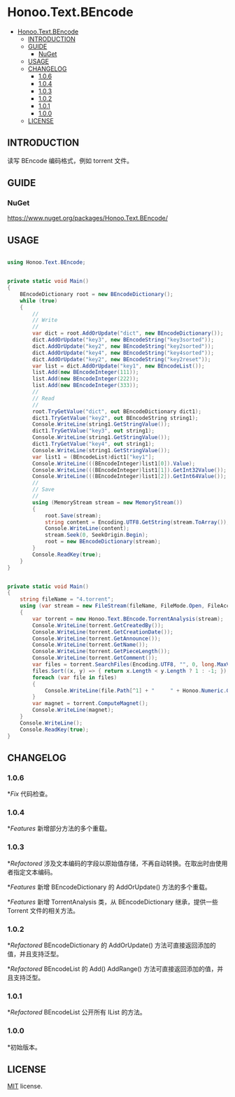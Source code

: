 # Honoo.Text.BEncode

<!-- @import "[TOC]" {cmd="toc" depthFrom=1 depthTo=6 orderedList=false} -->

<!-- code_chunk_output -->

- [Honoo.Text.BEncode](#honootextbencode)
  - [INTRODUCTION](#introduction)
  - [GUIDE](#guide)
    - [NuGet](#nuget)
  - [USAGE](#usage)
  - [CHANGELOG](#changelog)
    - [1.0.6](#106)
    - [1.0.4](#104)
    - [1.0.3](#103)
    - [1.0.2](#102)
    - [1.0.1](#101)
    - [1.0.0](#100)
  - [LICENSE](#license)

<!-- /code_chunk_output -->

## INTRODUCTION

读写 BEncode 编码格式，例如 torrent 文件。

## GUIDE

### NuGet

<https://www.nuget.org/packages/Honoo.Text.BEncode/>

## USAGE

```c#

using Honoo.Text.BEncode;

```

```c#

private static void Main()
{
    BEncodeDictionary root = new BEncodeDictionary();
    while (true)
    {
        //
        // Write
        //
        var dict = root.AddOrUpdate("dict", new BEncodeDictionary());
        dict.AddOrUpdate("key3", new BEncodeString("key3sorted"));
        dict.AddOrUpdate("key2", new BEncodeString("key2sorted"));
        dict.AddOrUpdate("key4", new BEncodeString("key4sorted"));
        dict.AddOrUpdate("key2", new BEncodeString("key2reset"));
        var list = dict.AddOrUpdate("key1", new BEncodeList());
        list.Add(new BEncodeInteger(111));
        list.Add(new BEncodeInteger(222));
        list.Add(new BEncodeInteger(333));
        //
        // Read
        //
        root.TryGetValue("dict", out BEncodeDictionary dict1);
        dict1.TryGetValue("key2", out BEncodeString string1);
        Console.WriteLine(string1.GetStringValue());
        dict1.TryGetValue("key3", out string1);
        Console.WriteLine(string1.GetStringValue());
        dict1.TryGetValue("key4", out string1);
        Console.WriteLine(string1.GetStringValue());
        var list1 = (BEncodeList)dict1["key1"];
        Console.WriteLine(((BEncodeInteger)list1[0]).Value);
        Console.WriteLine(((BEncodeInteger)list1[1]).GetInt32Value());
        Console.WriteLine(((BEncodeInteger)list1[2]).GetInt64Value());
        //
        // Save
        //
        using (MemoryStream stream = new MemoryStream())
        {
            root.Save(stream);
            string content = Encoding.UTF8.GetString(stream.ToArray());
            Console.WriteLine(content);
            stream.Seek(0, SeekOrigin.Begin);
            root = new BEncodeDictionary(stream);
        }
        Console.ReadKey(true);
    }
}

```

```c#

private static void Main()
{
    string fileName = "4.torrent";
    using (var stream = new FileStream(fileName, FileMode.Open, FileAccess.Read))
    {
        var torrent = new Honoo.Text.BEncode.TorrentAnalysis(stream);
        Console.WriteLine(torrent.GetCreatedBy());
        Console.WriteLine(torrent.GetCreationDate());
        Console.WriteLine(torrent.GetAnnounce());
        Console.WriteLine(torrent.GetName());
        Console.WriteLine(torrent.GetPieceLength());
        Console.WriteLine(torrent.GetComment());
        var files = torrent.SearchFiles(Encoding.UTF8, "", 0, long.MaxValue);
        files.Sort((x, y) => { return x.Length < y.Length ? 1 : -1; });
        foreach (var file in files)
        {
            Console.WriteLine(file.Path[^1] + "     " + Honoo.Numeric.GetSize(file.Length, Numeric.Size1024.Auto, 2, out string unit) + unit);
        }
        var magnet = torrent.ComputeMagnet();
        Console.WriteLine(magnet);
    }
    Console.WriteLine();
    Console.ReadKey(true);
}

```

## CHANGELOG

### 1.0.6

**Fix* 代码检查。

### 1.0.4

**Features* 新增部分方法的多个重载。

### 1.0.3

**Refactored* 涉及文本编码的字段以原始值存储，不再自动转换。在取出时由使用者指定文本编码。

**Features* 新增 BEncodeDictionary 的 AddOrUpdate() 方法的多个重载。

**Features* 新增 TorrentAnalysis 类，从 BEncodeDictionary 继承，提供一些 Torrent 文件的相关方法。

### 1.0.2

**Refactored* BEncodeDictionary 的 AddOrUpdate() 方法可直接返回添加的值，并且支持泛型。

**Refactored* BEncodeList 的 Add() AddRange() 方法可直接返回添加的值，并且支持泛型。

### 1.0.1

**Refactored* BEncodeList 公开所有 IList 的方法。

### 1.0.0

*初始版本。

## LICENSE

[MIT](LICENSE) license.

